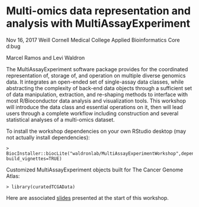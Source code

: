 # Multi-omics data representation and analysis with MultiAssayExperiment

Nov 16, 2017
Weill Cornell Medical College Applied Bioinformatics Core d:bug

Marcel Ramos and Levi Waldron

The MultiAssayExperiment software package provides for the coordinated representation of, storage of, and operation on multiple diverse genomics data. It integrates an open-ended set of single-assay data classes, while abstracting the complexity of back-end data objects through a sufficient set of data manipulation, extraction, and re-shaping methods to interface with most R/Bioconductor data analysis and visualization tools. This workshop will introduce the data class and essential operations on it, then will lead users through a complete workflow including construction and several statistical analyses of a multi-omics dataset.

To install the workshop dependencies on your own RStudio desktop (may not actually install dependencies):

    > BiocInstaller::biocLite("waldronlab/MultiAssayExperimentWorkshop",dependencies=TRUE, build_vignettes=TRUE)

Customized MultiAssayExperiment objects built for The Cancer Genome Atlas:

    > library(curatedTCGAData)

Here are associated [slides](https://github.com/waldronlab/MultiAssayExperimentWorkshop/blob/master/MultiAssayExperimentWorkshop_slides.pptx?raw=true) presented at the start of this workshop.
